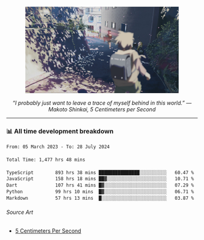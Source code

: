 <p align="center"><img src="asset/header.jpg" width="80%"/></p>
<p align="center"><i>“I probably just want to leave a trace of myself behind in this world.” ― Makoto Shinkai, 5 Centimeters per Second</i></p>

---
<!--
<details>
  <summary>📃 My Resume</summary>

### Education

- 📖 **Computer Science**\
📆 10/2021 - present\
📍 **Thang Long University** - Hoang Mai, Hanoi, Vietnam

### Experience

<img align="right" src="https://img.shields.io/badge/Figma-F24E1E?style=flat&logo=figma&logoColor=white"/>
<img align="right" src="https://img.shields.io/badge/node.js-6DA55F?style=flat&logo=node.js&logoColor=white"/>
<img align="right" src="https://img.shields.io/badge/Next.js-black?style=flat&logo=next.js&logoColor=white"/>
<img align="right" src="https://img.shields.io/badge/TypeScript-007ACC?style=flat&logo=typescript&logoColor=white"/>


- 👨‍💻 **Frontend Web Intern**\
📆 07/2023 - present\
📍 **MQ ICT Solutions** - Hoang Mai, Hanoi, Vietnam
</details> 
-->

### 📊 All time development breakdown

<!--START_SECTION:waka-->

```txt
From: 05 March 2023 - To: 28 July 2024

Total Time: 1,477 hrs 48 mins

TypeScript        893 hrs 38 mins ███████████████░░░░░░░░░░   60.47 %
JavaScript        158 hrs 18 mins ██▓░░░░░░░░░░░░░░░░░░░░░░   10.71 %
Dart              107 hrs 41 mins █▓░░░░░░░░░░░░░░░░░░░░░░░   07.29 %
Python            99 hrs 10 mins  █▓░░░░░░░░░░░░░░░░░░░░░░░   06.71 %
Markdown          57 hrs 13 mins  █░░░░░░░░░░░░░░░░░░░░░░░░   03.87 %
```

<!--END_SECTION:waka-->

###### Source Art

-  [5 Centimeters Per Second](https://wallhaven.cc/w/nrowq1)

